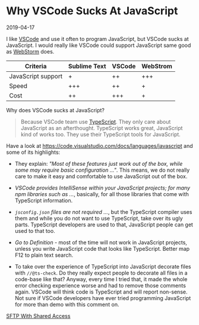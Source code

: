 # Why VSCode Sucks At JavaScript

2019-04-17

<!--- tags: javascript -->

I like [VSCode](https://code.visualstudio.com) and use it often to program JavaScript, but VSCode sucks at JavaScript. I would really like VSCode could support JavaScript same good as [WebStorm](https://www.jetbrains.com/webstorm/) does.

| Criteria |Sublime Text|VSCode|WebStrom|
|----------|-------|--------|------|
|<span class="text-muted">JavaScript support</span>|<span class="text-danger">+</span>|<span class="text-warning">++</span>|<span class="text-success">+++</span>|
|<span class="text-muted">Speed</span>|<span class="text-success">+++</span>|<span class="text-warning">++</span>|<span class="text-danger">+</span>|
|<span class="text-muted">Cost</span>|<span class="text-warning">++</span>|<span class="text-success">+++</span>|<span class="text-danger">+</span>|

Why does VSCode sucks at JavaScript? 

> Because VSCode team use [TypeScript](https://www.typescriptlang.org/). They only care about JavaScript as an afterthought. TypeScript works great, JavaScript kind of works too. They use their TypeScript tools for JavaScript.

Have a look at https://code.visualstudio.com/docs/languages/javascript and some of its highlights:

* They explain: *"Most of these features just work out of the box, while some may require basic configuration ..."*. This means, we do not really care to make it easy and comfortable to use JavaScript out of the box.

* *VSCode provides IntelliSense within your JavaScript projects; for many npm libraries such as ...*, basically, for all those libraries that come with TypeScript information.

* *`jsconfig.json` files are not required ...*, but the TypeScript compiler uses them and while you do not want to use TypeScript, take over its ugly parts. TypeScript developers are used to that, JavaScript people can get used to that too.

* *Go to Definition* - most of the time will not work in JavaScript projects, unless you write JavaScript code that looks like TypeScript. Better map F12 to plain text search.

* To take over the experience of TypeScript into JavaScript decorate files with `//@ts-check`. Do they really expect people to decorate all files in a code-base like that? Anyway, every time I tried that, it made the whole error checking experience worse and had to remove those comments again. VSCode will think code is TypeScript and will report non-sense. Not sure if VSCode developers have ever tried programming JavaScript for more than demo with this comment on.

<ins class='nfooter'><a rel='next' id='fnext' href='#blog/2019/2019-04-16-SFTP-With-Shared-Access.md'>SFTP With Shared Access</a></ins>
